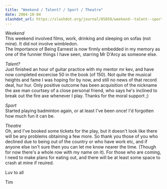 ```yaml
---
title: "Weekend / Talent? / Sport / Theatre"
date: 2004-10-04
slashdot_url: https://slashdot.org/journal/85850/weekend--talent--sport--theatre
---
```


<p><i>Weekend</i><br>This weekend involved films, work, drinking and sleeping on sofas (not mine). It did not involve wimbledon.<br>The Importance of Being Earnest is now firmly embedded in my memory as one of the funnier things I have seen, starring Mr D'Arcy as someone else.</p>
<p><i>Talent?</i><br>Just finished an hour of guitar practice with my mentor mr kev, and have now completed excercise 50 in the book (of 150). Not quite the musical heights and fame I was hoping for by now, and still no news of that record deal, hur hur. Only positive outcome has been acquisition of the nickname the axe man courtsey of a close personal friend, who says he's inclined to break out the fire axe whenever I play. Thanks for the moral support<nobr> </nobr>;)</p>
<p><i>Sport</i><br>Started playing badminton again, or at least I've been once! I'd forgotten how much fun it can be.</p>
<p><i>Theatre</i><br>Oh, and I've booked some tickets for the play, but it doesn't look like there will be any problems obtaining a few more. So thank you those of you who declined due to being out of the country or who have work etc, and if anyone else isn't sure then you can let me know nearer the time. (Though for now there's a whole row with my name on it). For those who are coming, I need to make plans for eating out, and there will be at least some space to crash at mine if reuired.</p>
<p>Luv to all</p>
<p>Tim</p>

